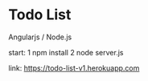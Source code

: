 # Todo List
Angularjs / Node.js

start: 
  1 npm install
  2 node server.js

link: https://todo-list-v1.herokuapp.com
